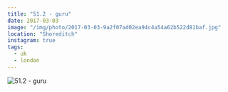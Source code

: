 ```yaml
---
title: "51.2 - guru"
date: 2017-03-03
image: "/img/photo/2017-03-03-9a2f07ad02ea94c4a54a62b522d81baf.jpg"
location: "Shoreditch"
instagram: true
tags:
  - uk
  - london
---
```


![51.2 - guru](/img/photo/2017-03-03-9a2f07ad02ea94c4a54a62b522d81baf.jpg)
